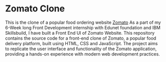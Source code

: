 # Zomato Clone

This is the clone of a popular food ordering website [Zomato](https://www.zomato.com/)
As a part of my 6-Week long Front Development internship with Edunet foundation and IBM Skillsbuild, I have built a Front End UI of Zomato Website. 
This repository contains the source code for a front-end clone of Zomato, a popular food delivery platform, built using HTML, CSS and JavaScript. The project aims to replicate the user interface and functionality of the Zomato application, providing a hands-on experience with modern web development practices.
